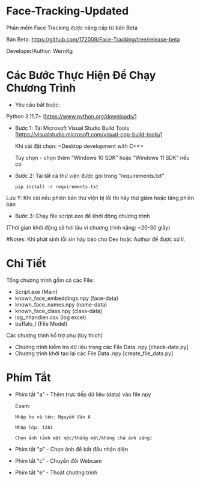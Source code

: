 # Face-Tracking-Updated
Phần mềm Face Tracking được nâng cấp từ bản Beta

Bản Beta: https://github.com/172009/Face-Tracking/tree/release-beta

Developer/Author: WernKg

# Các Bước Thực Hiện Để Chạy Chương Trình

* Yêu cầu bắt buộc:

Python 3.11.7+ [https://www.python.org/downloads/]

* Bước 1:
  Tải Microsoft Visual Studio Build Tools [https://visualstudio.microsoft.com/visual-cpp-build-tools/]

  Khi cài đặt chọn: <Desktop development with C++>
  
  Tùy chọn - chọn thêm “Windows 10 SDK” hoặc “Windows 11 SDK” nếu có

* Bước 2:
Tải tất cả thư viện được gói trong "requirements.txt"

      pip install -r requirements.txt

Lưu Ý: Khi cài nếu phiên bản thư viện bị lỗi thì hãy thử giảm hoặc tăng phiên bản

* Bước 3:
Chạy file script.exe để khởi động chương trình

(Thời gian khởi động sẽ hơi lâu vì chương trình nặng: ~20-30 giây)

#Notes: Khi phát sinh lỗi xin hãy báo cho Dev hoặc Author để được xử lí.

# Chi Tiết
Tổng chương trình gồm có các File:

* Script.exe (Main)
* known_face_embeddings.npy (face-data)
* known_face_names.npy (name-data)
* known_face_class.npy (class-data)
* log_nhandien.csv (log excel)
* buffalo_l (File Model)

Các chương trình hổ trợ phụ (tùy thích)

* Chương trình kiểm tra dữ liệu trong các File Data .npy [check-data.py]
* Chương trình khởi tạo lại các File Data .npy [create_file_data.py]

# Phím Tắt

* Phím tắt "a" - Thêm trực tiếp dữ liệu (data) vào file npy
  
  Exam:
  
      Nhập họ và tên: Nguyễn Văn A
  
      Nhập lớp: 12A1
  
      Chọn ảnh (ảnh mặt mộc/thẳng mặt/không chá ánh sáng)

* Phím tắt "p" - Chọn ảnh để bắt đầu nhận diện

* Phím tắt "c" - Chuyển đổi Webcam

* Phím tắt "e" - Thoát chương trình


